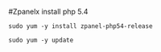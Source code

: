 #Zpanelx install php 5.4

<code>sudo yum -y install zpanel-php54-release</code>

<code>sudo yum -y update</code>

